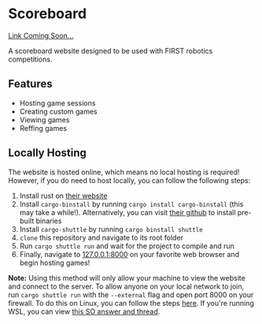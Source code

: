# Scoreboard
[Link Coming Soon...](about:blank)

A scoreboard website designed to be used with FIRST robotics competitions.

## Features
- Hosting game sessions
- Creating custom games
- Viewing games
- Reffing games

## Locally Hosting

The website is hosted online, which means no local hosting is required!
However, if you do need to host locally, you can follow the following steps:

1. Install rust on [their website](https://rust-lang.org/tools/install)
2. Install `cargo-binstall` by running `cargo install cargo-binstall` (this may take a while!). Alternatively, you can visit [their github](https://github.com/cargo-bins/cargo-binstall?tab=readme-ov-file#installation) to install pre-built binaries
4. Install `cargo-shuttle` by running `cargo binstall shuttle`
5. `clone` this repository and navigate to its root folder
6. Run `cargo shuttle run` and wait for the project to compile and run
7. Finally, navigate to [127.0.0.1:8000](http://127.0.0.1:8000) on your favorite web browser and begin hosting games!

**Note:** Using this method will only allow your machine to view the website and connect to the server.
To allow anyone on your local network to join, run `cargo shuttle run` with the `--external` flag and open port 8000 on your firewall.
To do this on Linux, you can follow the steps [here](https://digitalocean.com/community/tutorials/opening-a-port-on-linux).
If you're running WSL, you can view [this SO answer and thread](https://stackoverflow.com/a/66890232).

